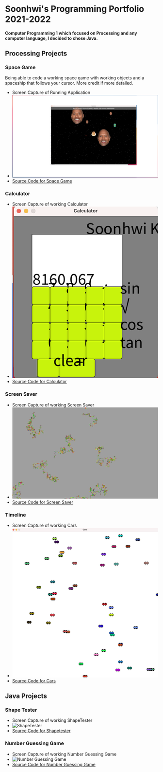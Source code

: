 # Soonhwi's Programming Portfolio 2021-2022
#### Computer Programming 1 which focused on Processing and any computer language, I decided to chose Java.

## Processing Projects

### Space Game
Being able to code a working space game with working objects and a spaceship that follows your cursor. More credit if more detailed. 
* Screen Capture of Running Application
* ![SpaceGame](https://github.com/Sun-Punks/Portfolio/blob/gh-pages/Images/Capture5.png?raw=true)
* [Source Code for Space Game](https://github.com/Sun-Punks/Portfolio/blob/gh-pages/src/SpaceGame%204.zip) 

### Calculator
* Screen Capture of working Calculator
* ![Calculator](https://github.com/Sun-Punks/Portfolio/blob/gh-pages/Images/Calculator.png)
* [Source Code for Calculator]()

### Screen Saver
* Screen Capture of working Screen Saver
* ![ScreenSaver](https://github.com/Sun-Punks/Portfolio/blob/gh-pages/Images/ScreenSaver.png)
* [Source Code for Screen Saver]()

### Timeline
* Screen Capture of working Cars
* ![Cars](https://github.com/Sun-Punks/Portfolio/blob/gh-pages/Images/Cars.png)
* [Source Code for Cars]()

## Java Projects

### Shape Tester
* Screen Capture of working ShapeTester
* ![ShapeTester]()
* [Source Code for Shapetester]()

### Number Guessing Game
* Screen Capture of working Number Guessing Game
* ![Number Guessing Game]()
* [Source Code for Number Guessing Game]()
